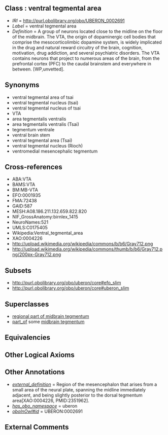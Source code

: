 
## Class : ventral tegmental area

 * *IRI* = http://purl.obolibrary.org/obo/UBERON_0002691
 * *Label* = ventral tegmental area
 * *Definition* = A group of neurons located close to the midline on the floor of the midbrain. The VTA, the origin of dopaminergic cell bodies that comprise the mesocorticolimbic dopamine system, is widely implicated in the drug and natural reward circuitry of the brain, cognition, motivation, drug addiction, and several psychiatric disorders. The VTA contains neurons that project to numerous areas of the brain, from the prefrontal cortex (PFC) to the caudal brainstem and everywhere in between. [WP,unvetted].

## Synonyms

 * ventral tegmental area of tsai
 * ventral tegmental nucleus (tsai)
 * ventral tegmental nucleus of tsai
 * VTA
 * area tegmentalis ventralis
 * area tegmentalis ventralis (Tsai)
 * tegmentum ventrale
 * ventral brain stem
 * ventral tegmental area (Tsai)
 * ventral tegmental nucleus (Rioch)
 * ventromedial mesencephalic tegmentum

## Cross-references

 * ABA:VTA
 * BAMS:VTA
 * BM:MB-VTA
 * EFO:0001935
 * FMA:72438
 * GAID:587
 * MESH:A08.186.211.132.659.822.820
 * NIF_GrossAnatomy:birnlex_1415
 * NeuroNames:521
 * UMLS:C0175405
 * Wikipedia:Ventral_tegmental_area
 * XAO:0004226
 * http://upload.wikimedia.org/wikipedia/commons/b/b6/Gray712.png
 * http://upload.wikimedia.org/wikipedia/commons/thumb/b/b6/Gray712.png/200px-Gray712.png

## Subsets

 * http://purl.obolibrary.org/obo/uberon/core#efo_slim
 * http://purl.obolibrary.org/obo/uberon/core#uberon_slim

## Superclasses

 * [regional part of midbrain tegmentum](../../UBERON/35/UBERON_0002635.md)
 * [part_of](../../BFO/50/BFO_0000050.md) some [midbrain tegmentum](../../UBERON/43/UBERON_0001943.md)

## Equivalencies


## Other Logical Axioms


## Other Annotations

 * *[external_definition](../../UBPROP/01/UBPROP_0000001.md)* = Region of the mesencephalon that arises from a small area of the neural plate, spanning the midline immediately adjacent, and being slightly posterior to the dorsal tegmentum area[XAO:0004226, PMID:2351962].
 * *[has_obo_namespace](../../ce/oboInOwl#hasOBONamespace.md)* = uberon
 * *[oboInOwl#id](../../id/oboInOwl#id.md)* = UBERON:0002691

## External Comments

